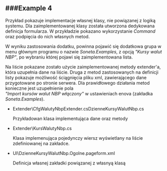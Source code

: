 ###Example 4
-----------------------------------------------------------------------------------------------------

Przykład pokazuje implementacje własnej klasy, nie powiązanej z logiką systemu. Dla zaimplementowanej 
klasy została utworzona dedykowana definicja formularza. W przykładzie pokazano wykorzystanie *Command* 
oraz podpięcia do nich własnych metod. 

W wyniku zastosowania dodatku, powinna pojawić się dodatkowa grupa w menu głównym programu o nazwie 
*Soneta.Examples*, z opcją *"Kursy walut NBP"*, po wybraniu której pojawi się zaimplementowana lista.

Na liście pokazane zostało użycie zaimplementowanej metody extender'a, która uzupełnia dane na liście.
Druga z metod zastosowanych na definicji listy pokazuje możliwość ściągnięcia pliku xml, zawierającego
dane przygotowane po stronie serwera. Dla prawidłowego działania metod konieczne jest uzupełnienie pola  
*"Import kursów walut NBP włączony"* w ustawieniach enova (zakładka *Soneta.Examples*).

* Extender\CfgWalutyNbpExtender.csDzienneKursyWalutNbp.cs

    Przykładowan klasa implementująca dane oraz metody
* Extender\KursWalutyNbp.cs

    Klasa implemenująca pojedynczy wiersz wyświetlany na liście zdefiniowanej na zakładce.
* UI\DzienneKursyWalutNbp.Ogolne.pageform.xml

    Definicja własnej zakładki powiązanej z własnyą klasą	
